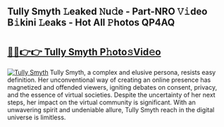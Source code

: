 ## Tully Smyth 𝙻eaked 𝙽u𝚍e - Part-NRO 𝚅𝚒deo B𝚒kini 𝙻eaks - Hot All 𝙿hotos QP4AQ

# <h2><a href="http://ld1ceq.urlbe.top/?page=Tully+Smyth">🔗🔗👉👉 Tully Smyth P𝚑oto𝚜Vid𝚎o</a></h2>

[![Tully Smyth](https://i.imgur.com/eBuTRDB.gif)](http://ld1ceq.urlbe.top/?page=Tully+Smyth)
Tully Smyth, a complex and elusive persona, resists easy definition. Her unconventional way of creating an online presence has magnetized and offended viewers, igniting debates on consent, privacy, and the essence of virtual societies. Despite the uncertainty of her next steps, her impact on the virtual community is significant. With an unwavering spirit and undeniable allure, Tully Smyth reach in the digital universe is limitless.
